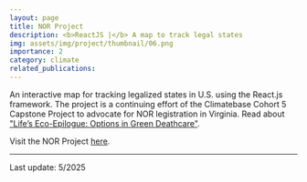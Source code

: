 ```yaml
---
layout: page
title: NOR Project
description: <b>ReactJS |</b> A map to track legal states
img: assets/img/project/thumbnail/06.png
importance: 2
category: climate
related_publications: 
---
```


An interactive map for tracking legalized states in U.S. using the React.js framework. The project is a continuing effort of the Climatebase Cohort 5 Capstone Project to advocate for NOR legistration in Virginia. Read about ["Life’s Eco-Epilogue: Options in Green Deathcare"](https://www.linkedin.com/pulse/lifes-eco-epilogue-options-green-deathcare-dayna-sowd-pyoie). 

Visit the NOR Project [here](https://reactjs-nor-map.netlify.app/). 

***
Last update: 5/2025

